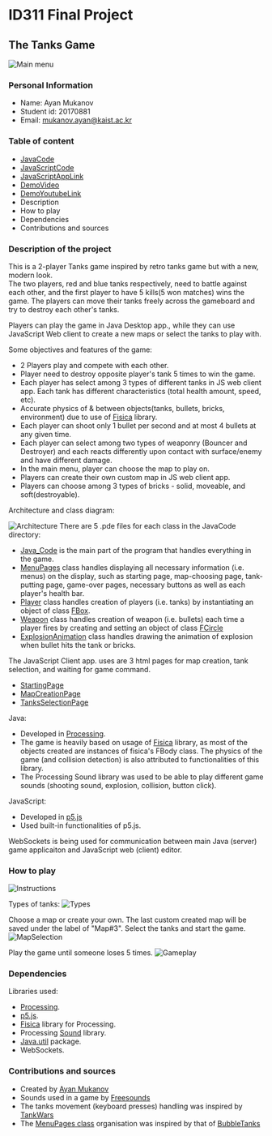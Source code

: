 # ID311 Final Project
## The Tanks Game
![Main menu](Screenshots/Title.png)

### Personal Information

* Name: Ayan Mukanov
* Student id: 20170881
* Email: mukanov.ayan@kaist.ac.kr


### Table of content
* [JavaCode](Java_Code)
* [JavaScriptCode](Javascript_Code)
* [JavaScriptAppLink](https://mukanov8.bitbucket.io/index.html)
* [DemoVideo](Video/TanksGame_Demo.mp4) 
* [DemoYoutubeLink](https://www.youtube.com/watch?v=OhLAHI2fBtg&feature=youtu.be)
* Description
* How to play
* Dependencies
* Contributions and sources
	
### Description of the project
This is a 2-player Tanks game inspired by retro tanks game but with a new, modern look.  
The two players, red and blue tanks respectively, need to battle against each other, and the first player to have 5 kills(5 won matches) wins the game. The players can move their tanks freely across the gameboard and try to destroy each other's tanks.

Players can play the game in Java Desktop app., while they can use JavaScript Web client to create a new maps or select the tanks to play with. 

Some objectives and features of the game:
- 2 Players play and compete with each other.
- Player need to destroy opposite player's tank 5 times to win the game.
- Each player has select among 3 types of different tanks in JS web client app. Each tank has different characteristics (total health amount, speed, etc).
- Accurate physics of & between objects(tanks, bullets, bricks, environment) due to use of [Fisica](http://www.ricardmarxer.com/fisica/) library.
- Each player can shoot only 1 bullet per second and at most 4 bullets at any given time.
- Each player can select among two types of weaponry (Bouncer and Destroyer) and each reacts differently upon contact with surface/enemy and have different damage.
- In the main menu, player can choose the map to play on.
- Players can create their own custom map in JS web client app.
- Players can choose among 3 types of bricks - solid, moveable, and soft(destroyable).

Architecture and class diagram:

![Architecture](Screenshots/Architecture.png)
There are 5 .pde files for each class in the JavaCode directory:

- [Java_Code](Java_Code/Java_Code.pde) is the main part of the program that handles everything in the game.
- [MenuPages](Java_Code/MenuPages.pde) class handles displaying all necessary information (i.e. menus) on the display, such as starting page, map-choosing page, tank-putting page, game-over pages, necessary buttons as well as each player's health bar.
- [Player](Java_Code/Player.pde) class handles creation of players (i.e. tanks) by instantiating an object of class [FBox](http://www.ricardmarxer.com/fisica/reference/fisica/FBox.html).
- [Weapon](Java_Code/Weapon.pde) class handles creation of weapon (i.e. bullets) each time a player fires by creating and setting an object of class [FCircle](http://www.ricardmarxer.com/fisica/reference/fisica/FCircle.html)
- [ExplosionAnimation](Java_Code/ExplosionAnimation.pde) class handles drawing the animation of explosion when bullet hits the tank or bricks.

The JavaScript Client app. uses are 3 html pages for map creation, tank selection, and waiting for game command.
- [StartingPage](https://mukanov8.bitbucket.io/index.html)
- [MapCreationPage](https://mukanov8.bitbucket.io/map.html)
- [TanksSelectionPage](https://mukanov8.bitbucket.io/tanks.html)

Java:
- Developed in [Processing](https://processing.org/).
- The game is heavily based on usage of [Fisica](http://www.ricardmarxer.com/fisica/) library, as most of the objects created are instances of fisica's FBody class. The physics of the game (and collision detection) is also attributed to functionalities of this library.
- The Processing Sound library was used to be able to play different game sounds (shooting sound, explosion, collision, button click).

JavaScript:
- Developed in [p5.js](https://p5js.org/)
- Used built-in functionalities of p5.js.

WebSockets is being used for communication between main Java (server) game applicaiton and JavaScript web (client) editor.


### How to play
![Instructions](Screenshots/Instructions.png)

Types of tanks: 
![Types](Screenshots/Tanks.png)


Choose a map or create your own. The last custom created map will be saved under the label of "Map#3". 
Select the tanks and start the game.
![MapSelection](Screenshots/Map.png)

Play the game until someone loses 5 times.
![Gameplay](Screenshots/Gameplay.png)

### Dependencies
Libraries used:
- [Processing](https://processing.org/).
- [p5.js](https://p5js.org/).
- [Fisica](http://www.ricardmarxer.com/fisica/) library for Processing.
- Processing [Sound](https://processing.org/reference/libraries/sound/index.html) library.
- [Java.util](https://docs.oracle.com/javase/8/docs/api/java/util/package-summary.html) package.
- WebSockets.

### Contributions and sources

- Created by [Ayan Mukanov](https://github.com/mukanov8)
- Sounds used in a game by [Freesounds](https:/www.freesoundslibrary.com/)
- The tanks movement (keyboard presses) handling was inspired by [TankWars](https://github.com/dhack8/TankWars)
- The [MenuPages class](Project1_Code/MenuPages.pde) 
organisation was inspired by that of [BubbleTanks](https://github.com/JasonLin43212/Bubble-Tanks-Final-Project)

